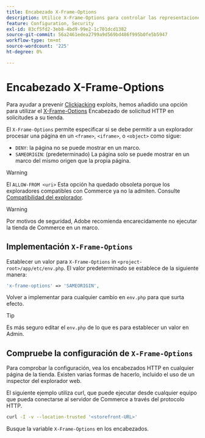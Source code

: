 ```yaml
---
title: Encabezado X-Frame-Options
description: Utilice X-Frame-Options para controlar las representaciones de páginas.
feature: Configuration, Security
exl-id: 83cf5fd2-3eb8-4bd9-99e2-1c701dcd1382
source-git-commit: 56a2461edea2799a9d569bd486f995b0fe5b5947
workflow-type: tm+mt
source-wordcount: '225'
ht-degree: 0%

---
```


# Encabezado X-Frame-Options

Para ayudar a prevenir [Clickjacking](https://owasp.org/www-community/attacks/Clickjacking) exploits, hemos añadido una opción para utilizar el [X-Frame-Options](https://datatracker.ietf.org/doc/html/rfc7034) Encabezado de solicitud HTTP en solicitudes a su tienda.

El `X-Frame-Options` permite especificar si se debe permitir a un explorador procesar una página en un `<frame>`, `<iframe>`, o `<object>` como sigue:

- `DENY`: la página no se puede mostrar en un marco.
- `SAMEORIGIN`: (predeterminado) La página solo se puede mostrar en un marco del mismo origen que la propia página.

>[!WARNING]
>
>El `ALLOW-FROM <uri>` Esta opción ha quedado obsoleta porque los exploradores compatibles con Commerce ya no la admiten. Consulte [Compatibilidad del explorador](https://developer.mozilla.org/en-US/docs/Web/HTTP/Headers/X-Frame-Options#browser_compatibility).

>[!WARNING]
>
>Por motivos de seguridad, Adobe recomienda encarecidamente no ejecutar la tienda de Commerce en un marco.

## Implementación `X-Frame-Options`

Establecer un valor para `X-Frame-Options` in `<project-root>/app/etc/env.php`. El valor predeterminado se establece de la siguiente manera:

```php
'x-frame-options' => 'SAMEORIGIN',
```

Volver a implementar para cualquier cambio en `env.php` para que surta efecto.

>[!TIP]
>
>Es más seguro editar el `env.php` de lo que es para establecer un valor en Admin.

## Compruebe la configuración de `X-Frame-Options`

Para comprobar la configuración, vea los encabezados HTTP en cualquier página de la tienda. Existen varias formas de hacerlo, incluido el uso de un inspector del explorador web.

El siguiente ejemplo utiliza curl, que puede ejecutar desde cualquier equipo que pueda conectarse al servidor de Commerce a través del protocolo HTTP.

```bash
curl -I -v --location-trusted '<storefront-URL>'
```

Busque la variable `X-Frame-Options` en los encabezados.
